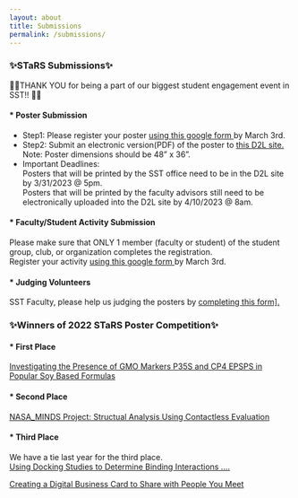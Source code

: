 ```yaml
---
layout: about
title: Submissions
permalink: /submissions/
---
```


<h3>✨STaRS Submissions✨</h3>

👏👏THANK YOU for being a part of our biggest student engagement event in SST!! 👏👏
   

#### * Poster Submission 
<ul>
<li>Step1: Please register your poster <a href="https://forms.gle/iHcEvjUf77Ki2guH7"> using this google form </a> by March 3rd. 
</li>

<li>
Step2: Submit an electronic version(PDF) of the poster to <a href="https://ggc.view.usg.edu/d2l/home/2559976"> this D2L site. </a> <br/>
Note: Poster dimensions should be 48” x 36”.
</li>
<li>
Important Deadlines: <br>
Posters that will be printed by the SST office need to be in the D2L site by 3/31/2023 @ 5pm.  <br>
Posters that will be printed by the faculty advisors still need to be electronically uploaded into the D2L site by 4/10/2023 @ 8am. <br>
</li>
</ul>

#### * Faculty/Student Activity Submission
Please make sure that ONLY 1 member (faculty or student) of the student group, club, or organization completes the registration. <br/> 
Register your activity <a href="https://forms.gle/WSq4QG8gyEXdr6u99"> using this google form </a> by March 3rd.

#### * Judging Volunteers
SST Faculty, please help us judging the posters by <a href= "https://forms.gle/7k9ojqU2wrimASQL9"> completing this form].</a>

<h3>✨Winners of 2022 STaRS Poster Competition✨</h3>

#### * First Place
[Investigating the Presence of GMO Markers P35S and CP4 EPSPS in Popular Soy Based Formulas](/stars2023/images/2022STaRSFirstPlace.pdf)   

#### * Second Place
[NASA_MINDS Project: Structual Analysis Using Contactless Evaluation](/stars2023/images/2022STaRSSecondPlace.pdf) 

#### * Third Place
We have a tie last year for the third place. <br/>
[Using Docking Studies to Determine Binding Interactions .... ](/stars2023/images/2022STaRSThirdPlaceTie1.pdf)   <br/>

[Creating a Digital Business Card to Share with People You Meet](/stars2023/images/2022STaRSThirdPlaceTie2.pdf)  <br/>

